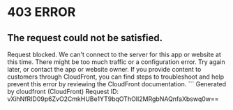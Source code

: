 # 403 ERROR

## The request could not be satisfied.

Request blocked. We can't connect to the server for this app or website at this time. There might be too much traffic or a configuration error. Try again later, or contact the app or website owner. If you provide content to customers through CloudFront, you can find steps to troubleshoot and help prevent this error by reviewing the CloudFront documentation. ```
Generated by cloudfront (CloudFront)
Request ID: vXihNfRID09p6ZvO2CmkHUBe1YT9bqOThOlI2MRgbNAQnfaXbswq0w==

```

